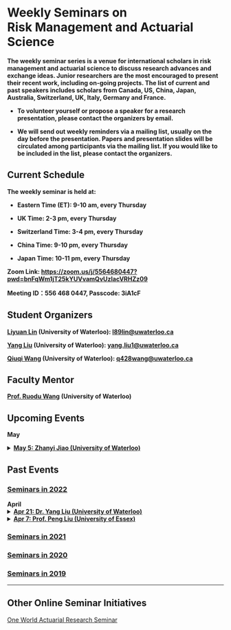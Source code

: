 # Weekly Seminars on <br/> Risk Management and Actuarial Science

<b>The weekly seminar series is a venue for international scholars in risk management and actuarial science to discuss research advances and exchange ideas. Junior researchers are the most encouraged to present their recent work, including on-going projects. The list of current and past speakers includes scholars from Canada, US, China, Japan, Australia, Switzerland, UK, Italy, Germany and France. </b>

* <b>To volunteer yourself or propose a speaker for a research presentation, please contact the organizers by email. </b>

* <b>We will send out weekly reminders via a mailing list, usually on the day before the presentation. Papers and presentation slides will be circulated among participants via the mailing list. If you would like to be included in the list, please contact the organizers.</b>

## Current Schedule
<b> The weekly seminar is held at: </b>

* <b> Eastern Time (ET): 9-10 am, every Thursday </b>

* <b> UK Time: 2-3 pm, every Thursday </b>

* <b> Switzerland Time: 3-4 pm, every Thursday </b>

* <b> China Time: 9-10 pm, every Thursday </b>

* <b> Japan Time: 10-11 pm, every Thursday </b>

<b> Zoom Link: <a href="https://zoom.us/j/5564680447?pwd=bnFqWm1jT25kYUVvamQvUzlacVRHZz09">https://zoom.us/j/5564680447?pwd=bnFqWm1jT25kYUVvamQvUzlacVRHZz09</a> </b>

<b> Meeting ID：556 468 0447, Passcode: 3iA1cF </b>

## Student Organizers

<b>[Liyuan Lin](https://liyuan-lin.github.io/Liyuan/) (University of Waterloo):
<a href="mailto:l89lin@uwaterloo.ca">l89lin@uwaterloo.ca</a></b>

<b>[Yang Liu](https://yang-liu16.github.io/) (University of Waterloo):
<a href="mailto:yang.liu1@uwaterloo.ca">yang.liu1@uwaterloo.ca</a></b>
 
<b>[Qiuqi Wang](https://qwangan.github.io/) (University of Waterloo):
<a href="mailto:q428wang@uwaterloo.ca">q428wang@uwaterloo.ca</a></b>


## Faculty Mentor
<b>[Prof. Ruodu Wang](http://sas.uwaterloo.ca/~wang/) (University of Waterloo) </b>


## Upcoming Events
<body>

<b>May</b>

 <details>
      <summary><u><b>May 5: Zhanyi Jiao (University of Waterloo) </b></u></summary>
        <ol>
          <blockquote>
            <p><b> Title: A reverse Expected Shortfall optimization formula </b></p>
            <p><b> Speaker: Zhanyi Jiao (PhD Candidate, University of Waterloo) </b></p>
            <p><b> Time: 9:00am-10:00am ET, May 5 (Thu) </b></p>
            <p><b> Location: Online via Zoom </b></p>
            <p><b> Abstract: The celebrated Expected Shortfall (ES) optimization formula implies that ES at a fixed probability level is the minimum of a linear real function plus a scaled mean excess function. We establish a reverse ES optimization formula, which says that a mean excess function at any fixed threshold is the maximum of an ES curve minus a linear function. Despite being a simple result, this formula reveals elegant symmetries between the mean excess function and the ES curve, as well as their optimizers. The reverse ES optimization formula is closely related to the Fenchel-Legendre transforms, and our formulas are generalized from ES to optimized certainty equivalents, a popular class of convex risk measures. We analyze worst-case values of the mean excess function under two popular settings of model uncertainty to illustrate the usefulness of the reverse ES optimization formula, and this is further demonstrated with an application using insurance datasets.  </b></p>
          </blockquote>
        </ol>
</details>

 
</body>

## Past Events

### [<u>Seminars in 2022</u>](./2022.html)
<body>
<b>April</b>
 

<details>
      <summary><u><b>Apr 21: Dr. Yang Liu (University of Waterloo) </b></u></summary>
        <ol>
          <blockquote>
            <p><b> Title: Uncertainty aversion and  equity improvement </b></p>
            <p><b> Speaker: <a href = "https://yang-liu16.github.io"> Yang Liu </a> (Postdoc Fellow, University of Waterloo) </b></p>
            <p><b> Time: 9:00am-10:00am ET, Apr 21 (Thu) </b></p>
            <p><b> Location: Online via Zoom </b></p>
            <p><b> Abstract: We address the relationship between risk equity and aggregate uncertainty avoidance. We find a fundamental conflict between the two concepts in a setting where the model of Keeney [Keeney (1980): Equity and public risk. {\em Operations Research}, 28(3), 527--534] is equipped with uncertainty. Further, we characterize these concepts with the ambiguity and risk attitudes of the decision maker in the framework of the $\alpha$-maxmin preference. Finally, we extend the result to some general aggregation function. </b></p>
          </blockquote>
        </ol>
</details>
 
<details>
      <summary><u><b>Apr 7: Prof. Peng Liu (University of Essex)</b></u></summary>
        <ol>
          <blockquote>
            <p><b> Title: One axiom to rule them all: A minimalist axiomatization of quantiles </b></p>
            <p><b> Speaker: <a href="https://sites.google.com/view/pengliushomepage/home">Peng Liu</a> (Lecturer/Assistant Professor, University of Essex) </b></p>
            <p><b> Time: 9:00am-10:00am ET, Apr 7 (Thu) </b></p>
            <p><b> Location: Online via Zoom </b></p>
            <p><b> Abstract:  We offer a minimalist axiomatization of quantiles among all real-valued mappings on a general set of distributions through only one axiom. This axiom is called ordinality:  quantiles are the only mappings that commute with all increasing and continuous transforms. Other convenient properties of quantiles, monotonicity, semicontinuity, comonotonic additivity and elicitability in particular,  follow from this axiom. Furthermore, on the set of convexly supported distributions, the median is the only mapping that commutates with all monotone and continuous transforms. On a general set of distributions,  the median interval is pinned down as the unique minimal interval-valued mapping that commutes with all monotone and continuous transforms. Finally, our main result, put in a decision-theoretic setting, leads to a minimalist axiomatization of quantile preferences. In banking and insurance, quantiles are known as the standard regulatory risk measure Value-at-Risk (VaR), and thus, an axiomatization of VaR is obtained with only one axiom among law-based risk measures.  </b></p>
          </blockquote>
        </ol>
</details>
</body>

### [<u>Seminars in 2021</u>](./2021.html)

### [<u>Seminars in 2020</u>](./2020.html)

### [<u>Seminars in 2019</u>](./2019.html)



* * *
## Other Online Seminar Initiatives
[One World Actuarial Research Seminar](http://www.maths.usyd.edu.au/u/munir/owars/)

